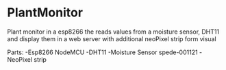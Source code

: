# PlantMonitor
Plant monitor in a esp8266  the reads values from  a moisture sensor, DHT11 and display them in a web server with additional neoPixel strip form visual 


Parts:
-Esp8266 NodeMCU
-DHT11
-Moisture Sensor spede-001121
-NeoPixel strip

